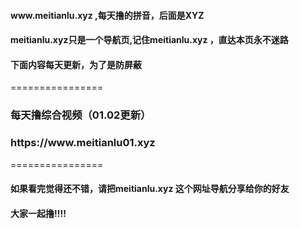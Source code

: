 <h4>www.meitianlu.xyz   ,每天撸的拼音，后面是XYZ</h4>
<h4>meitianlu.xyz只是一个导航页,记住meitianlu.xyz ，直达本页永不迷路</h4>
<h4>下面内容每天更新，为了是防屏蔽</h4>
================
<h3>每天撸综合视频（01.02更新）</h3>
<h3>https://www.meitianlu01.xyz</h3>
================
<h4>如果看完觉得还不错，请把meitianlu.xyz 这个网址导航分享给你的好友</h4>
<h4>大家一起撸!!!!</h4>
